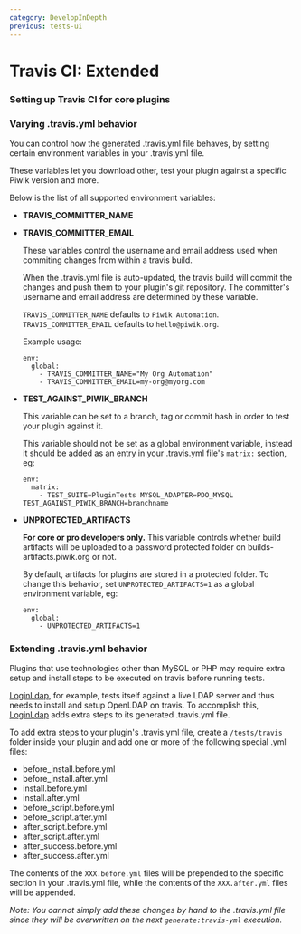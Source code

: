 ```yaml
---
category: DevelopInDepth
previous: tests-ui
---
```

# Travis CI: Extended

### Setting up Travis CI for core plugins


### Varying .travis.yml behavior

You can control how the generated .travis.yml file behaves, by setting certain environment variables in your .travis.yml file.

These variables let you download other, test your plugin against a specific Piwik version and more.

Below is the list of all supported environment variables:

  * **TRAVIS\_COMMITTER\_NAME**
  * **TRAVIS\_COMMITTER\_EMAIL**

    These variables control the username and email address used when commiting changes from within a travis build.

    When the .travis.yml file is auto-updated, the travis build will commit the changes and push them to your plugin's git repository. The committer's username and email address are determined by these variable.

    `TRAVIS_COMMITTER_NAME` defaults to `Piwik Automation`. `TRAVIS_COMMITTER_EMAIL` defaults to `hello@piwik.org`.

    Example usage:

    ```
    env:
      global:
        - TRAVIS_COMMITTER_NAME="My Org Automation"
        - TRAVIS_COMMITTER_EMAIL=my-org@myorg.com
    ```

  * **TEST\_AGAINST\_PIWIK\_BRANCH**

    This variable can be set to a branch, tag or commit hash in order to test your plugin against it.

    This variable should not be set as a global environment variable, instead it should be added as an entry in your .travis.yml file's `matrix:` section, eg:

    ```
    env:
      matrix:
        - TEST_SUITE=PluginTests MYSQL_ADAPTER=PDO_MYSQL TEST_AGAINST_PIWIK_BRANCH=branchname
    ```
    
  * **UNPROTECTED\_ARTIFACTS**

    **For core or pro developers only.** This variable controls whether build artifacts will be uploaded to a password protected folder on builds-artifacts.piwik.org or not.

    By default, artifacts for plugins are stored in a protected folder. To change this behavior, set `UNPROTECTED_ARTIFACTS=1` as a global environment variable, eg:

    ```
    env:
      global:
        - UNPROTECTED_ARTIFACTS=1
    ```

### Extending .travis.yml behavior

Plugins that use technologies other than MySQL or PHP may require extra setup and install steps to be executed on travis before running tests.

[LoginLdap](https://github.com/piwik/plugin-LoginLdap), for example, tests itself against a live LDAP server and thus needs to install and setup OpenLDAP on travis. To accomplish this, [LoginLdap](https://github.com/piwik/plugin-LoginLdap) adds extra steps to its generated .travis.yml file.

To add extra steps to your plugin's .travis.yml file, create a `/tests/travis` folder inside your plugin and add one or more of the following special .yml files:

  * before_install.before.yml
  * before_install.after.yml
  * install.before.yml
  * install.after.yml
  * before_script.before.yml
  * before_script.after.yml
  * after_script.before.yml
  * after_script.after.yml
  * after_success.before.yml
  * after_success.after.yml

The contents of the `XXX.before.yml` files will be prepended to the specific section in your .travis.yml file, while the contents of the `XXX.after.yml` files will be appended.

*Note: You cannot simply add these changes by hand to the .travis.yml file since they will be overwritten on the next `generate:travis-yml` execution.*
